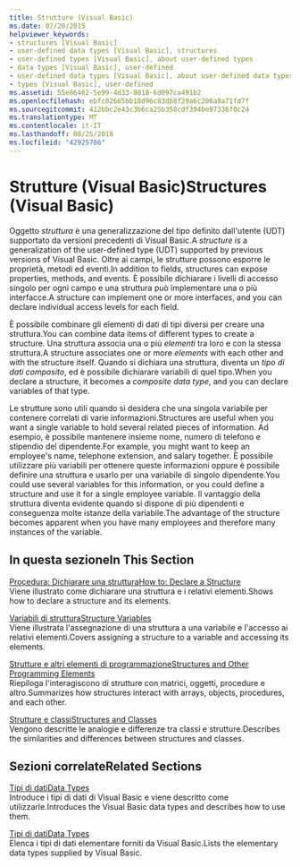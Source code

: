 ```yaml
---
title: Strutture (Visual Basic)
ms.date: 07/20/2015
helpviewer_keywords:
- structures [Visual Basic]
- user-defined data types [Visual Basic], structures
- user-defined types [Visual Basic], about user-defined types
- data types [Visual Basic], user-defined
- user-defined data types [Visual Basic], about user-defined data types
- types [Visual Basic], user-defined
ms.assetid: 55e86462-5e99-4d33-8018-6d097ca491b2
ms.openlocfilehash: ebfc82665bb18d96c83db8f29a6c206a9a71fd7f
ms.sourcegitcommit: 412bbc2e43c3b6ca25b358cdf394be97336f0c24
ms.translationtype: MT
ms.contentlocale: it-IT
ms.lasthandoff: 08/25/2018
ms.locfileid: "42925786"
---
```

# <a name="structures-visual-basic"></a><span data-ttu-id="e48d0-102">Strutture (Visual Basic)</span><span class="sxs-lookup"><span data-stu-id="e48d0-102">Structures (Visual Basic)</span></span>
<span data-ttu-id="e48d0-103">Oggetto *struttura* è una generalizzazione del tipo definito dall'utente (UDT) supportato da versioni precedenti di Visual Basic.</span><span class="sxs-lookup"><span data-stu-id="e48d0-103">A *structure* is a generalization of the user-defined type (UDT) supported by previous versions of Visual Basic.</span></span> <span data-ttu-id="e48d0-104">Oltre ai campi, le strutture possono esporre le proprietà, metodi ed eventi.</span><span class="sxs-lookup"><span data-stu-id="e48d0-104">In addition to fields, structures can expose properties, methods, and events.</span></span> <span data-ttu-id="e48d0-105">È possibile dichiarare i livelli di accesso singolo per ogni campo e una struttura può implementare una o più interfacce.</span><span class="sxs-lookup"><span data-stu-id="e48d0-105">A structure can implement one or more interfaces, and you can declare individual access levels for each field.</span></span>  
  
 <span data-ttu-id="e48d0-106">È possibile combinare gli elementi di dati di tipi diversi per creare una struttura.</span><span class="sxs-lookup"><span data-stu-id="e48d0-106">You can combine data items of different types to create a structure.</span></span> <span data-ttu-id="e48d0-107">Una struttura associa una o più *elementi* tra loro e con la stessa struttura.</span><span class="sxs-lookup"><span data-stu-id="e48d0-107">A structure associates one or more *elements* with each other and with the structure itself.</span></span> <span data-ttu-id="e48d0-108">Quando si dichiara una struttura, diventa un *tipo di dati composito*, ed è possibile dichiarare variabili di quel tipo.</span><span class="sxs-lookup"><span data-stu-id="e48d0-108">When you declare a structure, it becomes a *composite data type*, and you can declare variables of that type.</span></span>  
  
 <span data-ttu-id="e48d0-109">Le strutture sono utili quando si desidera che una singola variabile per contenere correlati di varie informazioni.</span><span class="sxs-lookup"><span data-stu-id="e48d0-109">Structures are useful when you want a single variable to hold several related pieces of information.</span></span> <span data-ttu-id="e48d0-110">Ad esempio, è possibile mantenere insieme nome, numero di telefono e stipendio del dipendente.</span><span class="sxs-lookup"><span data-stu-id="e48d0-110">For example, you might want to keep an employee's name, telephone extension, and salary together.</span></span> <span data-ttu-id="e48d0-111">È possibile utilizzare più variabili per ottenere queste informazioni oppure è possibile definire una struttura e usarlo per una variabile di singolo dipendente.</span><span class="sxs-lookup"><span data-stu-id="e48d0-111">You could use several variables for this information, or you could define a structure and use it for a single employee variable.</span></span> <span data-ttu-id="e48d0-112">Il vantaggio della struttura diventa evidente quando si dispone di più dipendenti e conseguenza molte istanze della variabile.</span><span class="sxs-lookup"><span data-stu-id="e48d0-112">The advantage of the structure becomes apparent when you have many employees and therefore many instances of the variable.</span></span>  
  
## <a name="in-this-section"></a><span data-ttu-id="e48d0-113">In questa sezione</span><span class="sxs-lookup"><span data-stu-id="e48d0-113">In This Section</span></span>  
 [<span data-ttu-id="e48d0-114">Procedura: Dichiarare una struttura</span><span class="sxs-lookup"><span data-stu-id="e48d0-114">How to: Declare a Structure</span></span>](../../../../visual-basic/programming-guide/language-features/data-types/how-to-declare-a-structure.md)  
 <span data-ttu-id="e48d0-115">Viene illustrato come dichiarare una struttura e i relativi elementi.</span><span class="sxs-lookup"><span data-stu-id="e48d0-115">Shows how to declare a structure and its elements.</span></span>  
  
 [<span data-ttu-id="e48d0-116">Variabili di struttura</span><span class="sxs-lookup"><span data-stu-id="e48d0-116">Structure Variables</span></span>](../../../../visual-basic/programming-guide/language-features/data-types/structure-variables.md)  
 <span data-ttu-id="e48d0-117">Viene illustrata l'assegnazione di una struttura a una variabile e l'accesso ai relativi elementi.</span><span class="sxs-lookup"><span data-stu-id="e48d0-117">Covers assigning a structure to a variable and accessing its elements.</span></span>  
  
 [<span data-ttu-id="e48d0-118">Strutture e altri elementi di programmazione</span><span class="sxs-lookup"><span data-stu-id="e48d0-118">Structures and Other Programming Elements</span></span>](../../../../visual-basic/programming-guide/language-features/data-types/structures-and-other-programming-elements.md)  
 <span data-ttu-id="e48d0-119">Riepiloga l'interagiscono di strutture con matrici, oggetti, procedure e altro.</span><span class="sxs-lookup"><span data-stu-id="e48d0-119">Summarizes how structures interact with arrays, objects, procedures, and each other.</span></span>  
  
 [<span data-ttu-id="e48d0-120">Strutture e classi</span><span class="sxs-lookup"><span data-stu-id="e48d0-120">Structures and Classes</span></span>](../../../../visual-basic/programming-guide/language-features/data-types/structures-and-classes.md)  
 <span data-ttu-id="e48d0-121">Vengono descritte le analogie e differenze tra classi e strutture.</span><span class="sxs-lookup"><span data-stu-id="e48d0-121">Describes the similarities and differences between structures and classes.</span></span>  
  
## <a name="related-sections"></a><span data-ttu-id="e48d0-122">Sezioni correlate</span><span class="sxs-lookup"><span data-stu-id="e48d0-122">Related Sections</span></span>  
 [<span data-ttu-id="e48d0-123">Tipi di dati</span><span class="sxs-lookup"><span data-stu-id="e48d0-123">Data Types</span></span>](../../../../visual-basic/programming-guide/language-features/data-types/index.md)  
 <span data-ttu-id="e48d0-124">Introduce i tipi di dati di Visual Basic e viene descritto come utilizzarle.</span><span class="sxs-lookup"><span data-stu-id="e48d0-124">Introduces the Visual Basic data types and describes how to use them.</span></span>  
  
 [<span data-ttu-id="e48d0-125">Tipi di dati</span><span class="sxs-lookup"><span data-stu-id="e48d0-125">Data Types</span></span>](../../../../visual-basic/language-reference/data-types/index.md)  
 <span data-ttu-id="e48d0-126">Elenca i tipi di dati elementare forniti da Visual Basic.</span><span class="sxs-lookup"><span data-stu-id="e48d0-126">Lists the elementary data types supplied by Visual Basic.</span></span>
